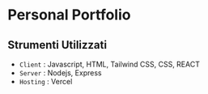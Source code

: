 # Personal Portfolio




## Strumenti Utilizzati

- `Client` : Javascript, HTML, Tailwind CSS, CSS, REACT
- `Server` : Nodejs, Express
- `Hosting` : Vercel